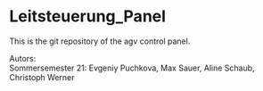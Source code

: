 # Leitsteuerung_Panel

This is the git repository of the agv control panel. <br>


Autors: <br>
Sommersemester 21: Evgeniy Puchkova, Max Sauer, Aline Schaub, Christoph Werner
